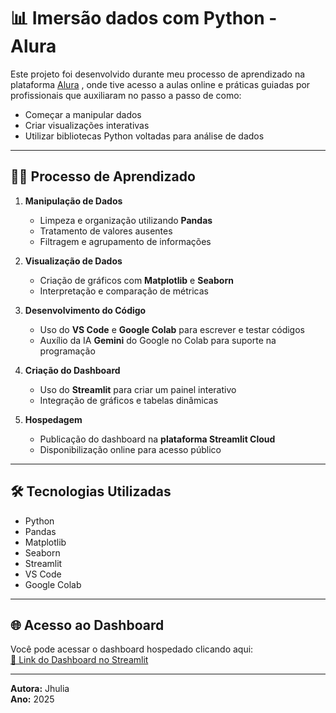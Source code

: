 # 📊 Imersão dados com Python - Alura

Este projeto foi desenvolvido durante meu processo de aprendizado na plataforma [Alura](https://www.alura.com.br/) , onde tive acesso a aulas online e práticas guiadas por profissionais que auxiliaram no passo a passo de como:

- Começar a manipular dados
- Criar visualizações interativas
- Utilizar bibliotecas Python voltadas para análise de dados

---

## 👩‍💻 Processo de Aprendizado

1. **Manipulação de Dados**  
   - Limpeza e organização utilizando **Pandas**
   - Tratamento de valores ausentes
   - Filtragem e agrupamento de informações

2. **Visualização de Dados**  
   - Criação de gráficos com **Matplotlib** e **Seaborn**
   - Interpretação e comparação de métricas
     
3. **Desenvolvimento do Código**  
   - Uso do **VS Code** e **Google Colab** para escrever e testar códigos  
   - Auxílio da IA **Gemini** do Google no Colab para suporte na programação  

4. **Criação do Dashboard**  
   - Uso do **Streamlit** para criar um painel interativo
   - Integração de gráficos e tabelas dinâmicas

5. **Hospedagem**  
   - Publicação do dashboard na **plataforma Streamlit Cloud**
   - Disponibilização online para acesso público

---

## 🛠 Tecnologias Utilizadas

- Python
- Pandas
- Matplotlib
- Seaborn
- Streamlit
- VS Code
- Google Colab

---

## 🌐 Acesso ao Dashboard

Você pode acessar o dashboard hospedado clicando aqui:  
[🔗 Link do Dashboard no Streamlit](https://dashboard-jhulia-mirelli.streamlit.app/)

---

**Autora:** Jhulia  
**Ano:** 2025
